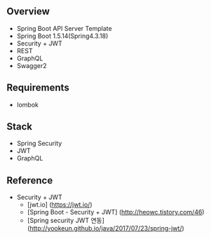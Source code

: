 ## Overview
* Spring Boot API Server Template
* Spring Boot 1.5.14(Spring4.3.18)
* Security + JWT
* REST
* GraphQL
* Swagger2

## Requirements
* lombok

## Stack
* Spring Security
* JWT
* GraphQL

## Reference
* Security + JWT
    * [jwt.io] (https://jwt.io/)
    * [Spring Boot - Security + JWT] (http://heowc.tistory.com/46)
    * [Spring security JWT 연동] (http://yookeun.github.io/java/2017/07/23/spring-jwt/)
